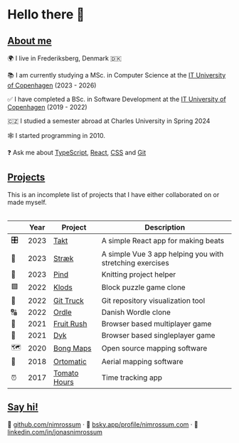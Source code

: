# Hello there 👋

## [About me](#about-me)

🌍 I live in Frederiksberg, Denmark 🇩🇰

📚 I am currently studying a MSc. in Computer Science at the [IT University of Copenhagen](https://en.itu.dk) (2023 - 2026)

✅ I have completed a BSc. in Software Development at the [IT University of Copenhagen](https://en.itu.dk) (2019 - 2022)

🇨🇿 I studied a semester abroad at Charles University in Spring 2024

🕸️ I started programming in 2010.

❓ Ask me about [TypeScript](https://www.typescriptlang.org/), [React](https://react.dev/), [CSS](https://developer.mozilla.org/en-US/docs/Web/CSS) and [Git](https://git-scm.com/)

## [Projects](#projects)

This is an incomplete list of projects that I have either collaborated on or made myself.
<br/><br/>

| &nbsp; | Year | Project                                                 | Description                                              |
| ------ | ---- | ------------------------------------------------------- | -------------------------------------------------------- |
| 🎛️     | 2023 | [Takt](https://takt.nimrossum.com/)                     | A simple React app for making beats                      |
| 🧍     | 2023 | [Stræk](https://straek.nimrossum.com/)                  | A simple Vue 3 app helping you with stretching exercises |
| 🧶     | 2023 | [Pind](https://pind.nimrossum.com/)                     | Knitting project helper                                  |
| 🟩     | 2022 | [Klods](https://klods.nimrossum.com/)                   | Block puzzle game clone                                  |
| 🚛     | 2022 | [Git Truck](https://git-truck.github.io/git-truck/GitTruckTeaser)    | Git repository visualization tool                        |
| 🔠     | 2022 | [Ordle](https://ordle.nimrossum.com/)                   | Danish Wordle clone                                      |
| 🐒     | 2021 | [Fruit Rush](https://fruit-rush.nimrossum.com/)         | Browser based multiplayer game                           |
| 🦅     | 2021 | [Dyk](https://dyk.nimrossum.com/)                       | Browser based singleplayer game                          |
| 🗺      | 2020 | [Bong Maps](https://github.com/bong-inc/bong-maps)      | Open source mapping software                             |
| 🤖     | 2018 | [Ortomatic](https://apps.dronekompagniet.dk/ortomatic/) | Aerial mapping software                                  |
| ⏰     | 2017 | [Tomato Hours](https://tomato-hours.nimrossum.com/)     | Time tracking app                                        |

## [Say hi!](#say-hi)

🐙 [github.com/nimrossum](https://github.com/nimrossum)  &middot;
🦋 [bsky.app/profile/nimrossum.com](https://bsky.app/profile/nimrossum.com) &middot;
💼 [linkedin.com/in/jonasnimrossum](https://www.linkedin.com/in/jonasnimrossum)
